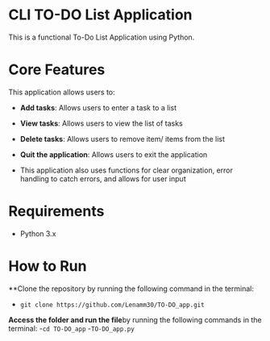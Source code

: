  # CLI TO-DO List Application 

 This is a functional To-Do List Application using Python. 

 # Core Features

This application allows users to:

- **Add tasks**: Allows users to enter a task to a list

- **View tasks**: Allows users to view the list of tasks

- **Delete tasks**: Allows users to remove item/ items from the list

- **Quit the application**: Allows users to exit the application

- This application also uses functions for clear organization, error handling to catch errors, and allows for user input

# Requirements

- Python 3.x

# How to Run

**Clone the repository by running the following command in the terminal:
  - ```git clone https://github.com/Lenamm30/TO-DO_app.git```

**Access the folder and run the file**by running the following commands in the terminal:
  -```cd TO-DO_app```
  -```TO-DO_app.py```

